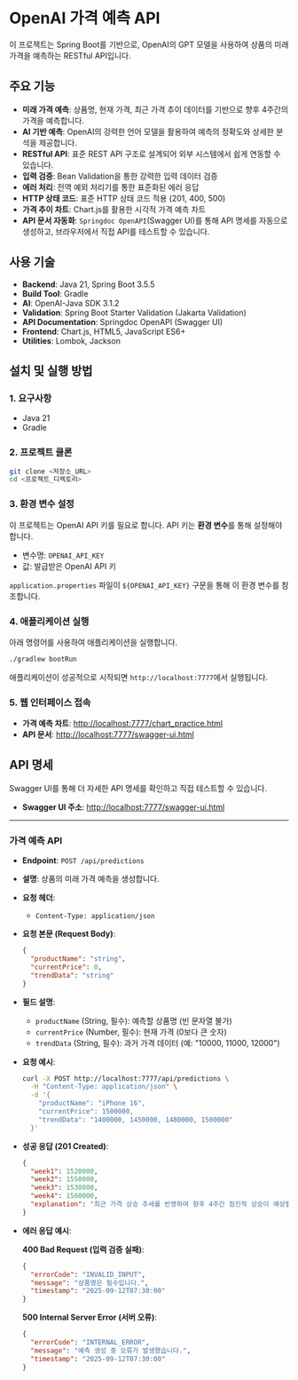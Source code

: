 # OpenAI 가격 예측 API

이 프로젝트는 Spring Boot를 기반으로, OpenAI의 GPT 모델을 사용하여 상품의 미래 가격을 예측하는 RESTful API입니다.

##  주요 기능

- **미래 가격 예측**: 상품명, 현재 가격, 최근 가격 추이 데이터를 기반으로 향후 4주간의 가격을 예측합니다.
- **AI 기반 예측**: OpenAI의 강력한 언어 모델을 활용하여 예측의 정확도와 상세한 분석을 제공합니다.
- **RESTful API**: 표준 REST API 구조로 설계되어 외부 시스템에서 쉽게 연동할 수 있습니다.
- **입력 검증**: Bean Validation을 통한 강력한 입력 데이터 검증
- **에러 처리**: 전역 예외 처리기를 통한 표준화된 에러 응답
- **HTTP 상태 코드**: 표준 HTTP 상태 코드 적용 (201, 400, 500)
- **가격 추이 차트**: Chart.js를 활용한 시각적 가격 예측 차트
- **API 문서 자동화**: `Springdoc OpenAPI`(Swagger UI)를 통해 API 명세를 자동으로 생성하고, 브라우저에서 직접 API를 테스트할 수 있습니다.

## 사용 기술

- **Backend**: Java 21, Spring Boot 3.5.5
- **Build Tool**: Gradle
- **AI**: OpenAI-Java SDK 3.1.2
- **Validation**: Spring Boot Starter Validation (Jakarta Validation)
- **API Documentation**: Springdoc OpenAPI (Swagger UI)
- **Frontend**: Chart.js, HTML5, JavaScript ES6+
- **Utilities**: Lombok, Jackson

## 설치 및 실행 방법

### 1. 요구사항

- Java 21
- Gradle

### 2. 프로젝트 클론

```bash
git clone <저장소_URL>
cd <프로젝트_디렉토리>
```

### 3. 환경 변수 설정

이 프로젝트는 OpenAI API 키를 필요로 합니다. API 키는 **환경 변수**를 통해 설정해야 합니다.

- 변수명: `OPENAI_API_KEY`
- 값: 발급받은 OpenAI API 키

`application.properties` 파일이 `${OPENAI_API_KEY}` 구문을 통해 이 환경 변수를 참조합니다.

### 4. 애플리케이션 실행

아래 명령어를 사용하여 애플리케이션을 실행합니다.

```bash
./gradlew bootRun
```

애플리케이션이 성공적으로 시작되면 `http://localhost:7777`에서 실행됩니다.

### 5. 웹 인터페이스 접속

- **가격 예측 차트**: [http://localhost:7777/chart_practice.html](http://localhost:7777/chart_practice.html)
- **API 문서**: [http://localhost:7777/swagger-ui.html](http://localhost:7777/swagger-ui.html)

## API 명세

Swagger UI를 통해 더 자세한 API 명세를 확인하고 직접 테스트할 수 있습니다.

- **Swagger UI 주소**: [http://localhost:7777/swagger-ui.html](http://localhost:7777/swagger-ui.html)

---

### 가격 예측 API

- **Endpoint**: `POST /api/predictions`
- **설명**: 상품의 미래 가격 예측을 생성합니다.
- **요청 헤더**: 
  - `Content-Type: application/json`

- **요청 본문 (Request Body)**:
  ```json
  {
    "productName": "string",
    "currentPrice": 0,
    "trendData": "string"
  }
  ```

- **필드 설명**:
  - `productName` (String, 필수): 예측할 상품명 (빈 문자열 불가)
  - `currentPrice` (Number, 필수): 현재 가격 (0보다 큰 숫자)
  - `trendData` (String, 필수): 과거 가격 데이터 (예: "10000, 11000, 12000")

- **요청 예시**:
  ```bash
  curl -X POST http://localhost:7777/api/predictions \
    -H "Content-Type: application/json" \
    -d '{
      "productName": "iPhone 16",
      "currentPrice": 1500000,
      "trendData": "1400000, 1450000, 1480000, 1500000"
    }'
  ```

- **성공 응답 (201 Created)**:
  ```json
  {
    "week1": 1520000,
    "week2": 1550000,
    "week3": 1530000,
    "week4": 1560000,
    "explanation": "최근 가격 상승 추세를 반영하여 향후 4주간 점진적 상승이 예상됩니다."
  }
  ```

- **에러 응답 예시**:
  
  **400 Bad Request (입력 검증 실패)**:
  ```json
  {
    "errorCode": "INVALID_INPUT",
    "message": "상품명은 필수입니다.",
    "timestamp": "2025-09-12T07:30:00"
  }
  ```

  **500 Internal Server Error (서버 오류)**:
  ```json
  {
    "errorCode": "INTERNAL_ERROR", 
    "message": "예측 생성 중 오류가 발생했습니다.",
    "timestamp": "2025-09-12T07:30:00"
  }
